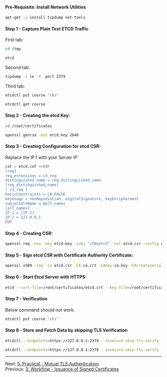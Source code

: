 
#### Pre-Requisite: Install Network Utilities
```sh
apt-get -y install tcpdump net-tools
```

#### Step 1 - Capture Plain Text ETCD Traffic

First tab:
```sh
cd /tmp

etcd
```
Second tab:
```sh
tcpdump -i lo -X  port 2379
```
Third tab:
```sh
etcdctl put course "cks"

etcdctl get course
```
#### Step 2 - Creating the etcd  Key:
```sh
cd /root/certificates

openssl genrsa -out etcd.key 2048
```

#### Step 3 - Creating Configuration for etcd CSR:

Replace the IP.1 with your Server IP

```sh
cat > etcd.cnf <<EOF
[req]
req_extensions = v3_req
distinguished_name = req_distinguished_name
[req_distinguished_name]
[ v3_req ]
basicConstraints = CA:FALSE
keyUsage = nonRepudiation, digitalSignature, keyEncipherment
subjectAltName = @alt_names
[alt_names]
IP.1 = [IP-1]
IP.2 = 127.0.0.1
EOF
```
#### Step 4 - Creating CSR:
```sh
openssl req -new -key etcd.key -subj "/CN=etcd" -out etcd.csr -config etcd.cnf
```
#### Step 5 - Sign etcd CSR with Certificate Authority Certificate:
```sh
openssl x509 -req -in etcd.csr -CA ca.crt -CAkey ca.key -CAcreateserial  -out etcd.crt -extensions v3_req -extfile etcd.cnf -days 2000
```

#### Step 6 - Start Etcd Server with HTTPS:
```sh
etcd --cert-file=/root/certificates/etcd.crt --key-file=/root/certificates/etcd.key --advertise-client-urls=https://127.0.0.1:2379 --listen-client-urls=https://127.0.0.1:2379
```

#### Step 7 - Verification 
Below command should not work.
```sh
etcdctl put course "cks"
```

#### Step 8 - Store and Fetch Data by skipping TLS Verification
```sh
etcdctl --endpoints=https://127.0.0.1:2379 --insecure-skip-tls-verify --insecure-transport=false put course "cks"

etcdctl --endpoints=https://127.0.0.1:2379 --insecure-skip-tls-verify --insecure-transport=false get course
```

---

Next: [5. Practical - Mutual TLS Authentication](mutual-tls.md) <br>
Previous: [3. Workflow - Issuance of Signed Certificates](certificate-workflow.md)

